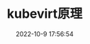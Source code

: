 ---
title: kubevirt原理
date: 2022-10-9 17:56:54
permalink: /pages/kubevirtyuanli/
categories:
  - 技术杂谈
  - kubernetes
  - kubevirt
tags:
  - 
titleTag: 原创
---